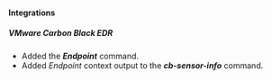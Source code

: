 
#### Integrations
##### VMware Carbon Black EDR
- Added the ***Endpoint*** command.
- Added *Endpoint* context output to the ***cb-sensor-info*** command.
